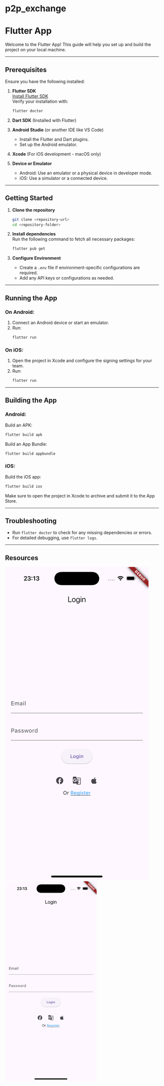 # p2p_exchange

# Flutter App

Welcome to the Flutter App! This guide will help you set up and build the project on your local machine.

---

## Prerequisites

Ensure you have the following installed:

1. **Flutter SDK**  
   [Install Flutter SDK](https://flutter.dev/docs/get-started/install)  
   Verify your installation with:

   ```bash
   flutter doctor
   ```

2. **Dart SDK** (Installed with Flutter)

3. **Android Studio** (or another IDE like VS Code)

   - Install the Flutter and Dart plugins.
   - Set up the Android emulator.

4. **Xcode** (For iOS development - macOS only)

5. **Device or Emulator**
   - Android: Use an emulator or a physical device in developer mode.
   - iOS: Use a simulator or a connected device.

---

## Getting Started

1. **Clone the repository**

   ```bash
   git clone <repository-url>
   cd <repository-folder>
   ```

2. **Install dependencies**  
   Run the following command to fetch all necessary packages:

   ```bash
   flutter pub get
   ```

3. **Configure Environment**
   - Create a `.env` file if environment-specific configurations are required.
   - Add any API keys or configurations as needed.

---

## Running the App

### On Android:

1. Connect an Android device or start an emulator.
2. Run:
   ```bash
   flutter run
   ```

### On iOS:

1. Open the project in Xcode and configure the signing settings for your team.
2. Run:
   ```bash
   flutter run
   ```

---

## Building the App

### Android:

Build an APK:

```bash
flutter build apk
```

Build an App Bundle:

```bash
flutter build appbundle
```

### iOS:

Build the iOS app:

```bash
flutter build ios
```

Make sure to open the project in Xcode to archive and submit it to the App Store.

---

## Troubleshooting

- Run `flutter doctor` to check for any missing dependencies or errors.
- For detailed debugging, use `flutter logs`.

---

## Resources

![Alt text](lib/assets/slide/login.png?raw=true "Login")
<img src='lib/assets/slide/login.png' width=300>
